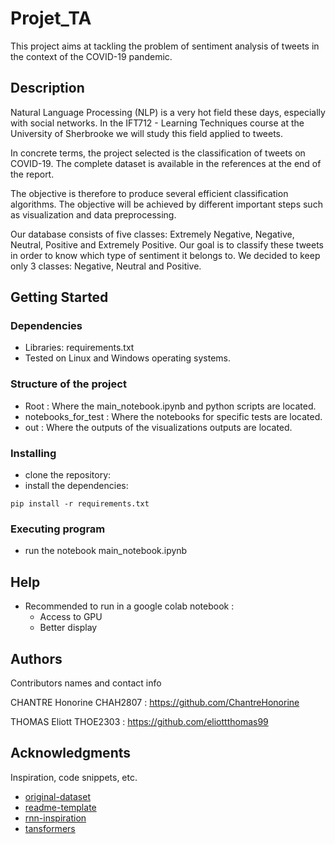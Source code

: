 # Projet_TA


This project aims at tackling the problem of sentiment analysis of tweets in the context of the COVID-19 pandemic.

## Description

Natural Language Processing (NLP) is a very hot field these days, especially with social networks. In the IFT712 - Learning Techniques course at the University of Sherbrooke we will study this field applied to tweets. 

In concrete terms, the project selected is the classification of tweets on COVID-19. The complete dataset is available in the references at the end of the report.

The objective is therefore to produce several efficient classification algorithms. The objective will be achieved by different important steps such as visualization and data preprocessing.

Our database consists of five classes: Extremely Negative, Negative, Neutral, Positive and Extremely Positive. Our goal is to classify these tweets in order to know which type of sentiment it belongs to. We decided to keep only 3 classes: Negative, Neutral and Positive. 

## Getting Started

### Dependencies

* Libraries: requirements.txt
* Tested on Linux and Windows operating systems.

### Structure of the project

* Root : Where the main_notebook.ipynb and python scripts are located.
* notebooks_for_test : Where the notebooks for specific tests are located.
* out : Where the outputs of the visualizations outputs are located.

### Installing

* clone the repository:
* install the dependencies: 

```
pip install -r requirements.txt
```


### Executing program

* run the notebook main_notebook.ipynb

## Help

* Recommended to run in a google colab notebook :
    * Access to GPU
    * Better display

## Authors

Contributors names and contact info

CHANTRE Honorine  CHAH2807 : https://github.com/ChantreHonorine

THOMAS Eliott THOE2303 : https://github.com/eliottthomas99



## Acknowledgments

Inspiration, code snippets, etc.
* [original-dataset](https://www.kaggle.com/datasets/datatattle/covid-19-nlp-text-classification)
* [readme-template](https://gist.github.com/DomPizzie/7a5ff55ffa9081f2de27c315f5018afc)
* [rnn-inspiration](https://www.kaggle.com/code/shahraizanwar/covid19-tweets-sentiment-prediction-rnn-85-acc)
* [tansformers](https://www.kaggle.com/code/ludovicocuoghi/twitter-sentiment-analysis-with-bert-roberta)




